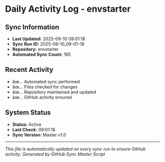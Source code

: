 ﻿# Daily Activity Log - envstarter

## Sync Information
- **Last Updated:** 2025-09-10 09:01:18
- **Sync Run ID:** 2025-09-10_09-01-18
- **Repository:** envstarter
- **Automated Sync Count:** 185

## Recent Activity
- âœ… Automated sync performed
- âœ… Files checked for changes
- âœ… Repository maintained and updated
- âœ… GitHub activity ensured

## System Status
- **Status:** Active
- **Last Check:** 09:01:18
- **Sync Version:** Master v1.0

---
*This file is automatically updated on every sync run to ensure GitHub activity.*
*Generated by GitHub Sync Master Script*
